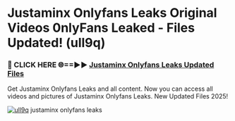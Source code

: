 # Justaminx Onlyfans Leaks Original Videos 0nlyFans Leaked - Files Updated! (ull9q)

<h3>🔴 CLICK HERE 🌐==►► <a href="https://best4dudes.click/HH4t6V" rel="nofollow">Justaminx Onlyfans Leaks Updated Files</a></h3>

Get Justaminx Onlyfans Leaks and all content. Now you can access all videos and pictures of Justaminx Onlyfans Leaks. New Updated Files 2025!

[![ull9q](https://github.com/user-attachments/assets/8c521d6e-e6e3-4a75-9320-d58ab9d79d5b)](https://best4dudes.click/HH4t6V)
justaminx onlyfans leaks